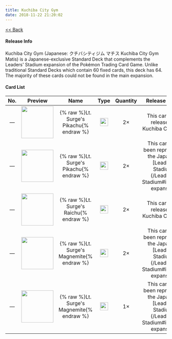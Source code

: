 ```yaml
---
title: Kuchiba City Gym
date: 2018-11-22 21:20:02
---
```

[<< Back](/)
#### Release Info
Kuchiba City Gym (Japanese: クチバシティジム マチス Kuchiba City Gym Matis) is a Japanese-exclusive Standard Deck that complements the Leaders' Stadium expansion of the Pokémon Trading Card Game. Unlike traditional Standard Decks which contain 60 fixed cards, this deck has 64. The majority of these cards could not be found in the main expansion.

#### Card List
<table>
	<thead>
		<tr>
			<th style="width: 28px">No.</th>
			<th style="width: 55px">Preview</th>
			<th style="width: 180px">Name</th>
			<th style="width: 36px">Type</th>
			<th style="width: 60px">Quantity</th>
			<th>Release Notes</th>
		</tr>
	</thead>
	<tbody style="text-align: center">
		<tr id="inner1">
			<td>—</td>
			<td><img src="" height="100px"/></td>
			<td>{% raw %}Lt. Surge's Pikachu{% endraw %}</td>
			<td><img src="https://cdn.bulbagarden.net/upload/0/04/Lightning-attack.png" height="25px" class="nofancybox"/></td>
			<td>2×</td>
			<td>This card only released in Kuchiba City Gym</td>
		</tr>
		<tr id="inner2">
			<td>—</td>
			<td><img src="" height="100px"/></td>
			<td>{% raw %}Lt. Surge's Pikachu{% endraw %}</td>
			<td><img src="https://cdn.bulbagarden.net/upload/0/04/Lightning-attack.png" height="25px" class="nofancybox"/></td>
			<td>2×</td>
			<td>This card had been reprinted in the Japanese [Leaders' Stadium](/Leaders-Stadium#inner36) expansion.</td>
		</tr>
		<tr id="inner3">
			<td>—</td>
			<td><img src="" height="100px"/></td>
			<td>{% raw %}Lt. Surge's Raichu{% endraw %}</td>
			<td><img src="https://cdn.bulbagarden.net/upload/0/04/Lightning-attack.png" height="25px" class="nofancybox"/></td>
			<td>2×</td>
			<td>This card only released in Kuchiba City Gym</td>
		</tr>
		<tr id="inner4">
			<td>—</td>
			<td><img src="" height="100px"/></td>
			<td>{% raw %}Lt. Surge's Magnemite{% endraw %}</td>
			<td><img src="https://cdn.bulbagarden.net/upload/0/04/Lightning-attack.png" height="25px" class="nofancybox"/></td>
			<td>2×</td>
			<td>This card had been reprinted in the Japanese [Leaders' Stadium](/Leaders-Stadium#inner37) expansion.</td>
		</tr>
		<tr id="inner5">
			<td>—</td>
			<td><img src="" height="100px"/></td>
			<td>{% raw %}Lt. Surge's Magnemite{% endraw %}</td>
			<td><img src="https://cdn.bulbagarden.net/upload/0/04/Lightning-attack.png" height="25px" class="nofancybox"/></td>
			<td>1×</td>
			<td>This card had been reprinted in the Japanese [Leaders' Stadium](/Leaders-Stadium#inner39) expansion.</td>
		</tr>
	</tbody>
</table>